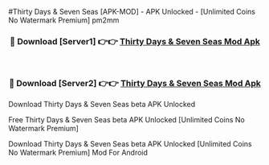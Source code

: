 #Thirty Days & Seven Seas [APK-MOD] - APK Unlocked - [Unlimited Coins No Watermark Premium] pm2mm



<div align="center">

<h3>🔴 Download [Server1] 👉👉 <a href="https://momento.my/?title=Thirty_Days_&_Seven_Seas">Thirty Days & Seven Seas Mod Apk</a></h3><br>

<h3>🔴 Download [Server2] 👉👉 <a href="https://momento.my/?title=Thirty_Days_&_Seven_Seas">Thirty Days & Seven Seas Mod Apk</a></h3>
</div>



Download Thirty Days & Seven Seas beta APK Unlocked

Free Thirty Days & Seven Seas beta APK Unlocked [Unlimited Coins No Watermark Premium]

Download Thirty Days & Seven Seas beta APK Unlocked [Unlimited Coins No Watermark Premium] Mod For Android
